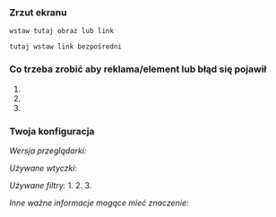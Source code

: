 <!--
Dziękujemy za zgłoszenie na rzecz Polskich Filtrów Adblock & uBlock
Przed podjęciem jakiegokolwiek działania koniecznie zapoznaj się z CONTRIBUTING.md
-->
### Zrzut ekranu
```
wstaw tutaj obraz lub link
```

`tutaj wstaw link bezpośredni`


### Co trzeba zrobić aby reklama/element lub błąd się pojawił
1. 
2. 
3. 


### Twoja konfiguracja
*Wersja przeglądarki:*

*Używane wtyczki:*

*Używane filtry:*
1. 
2. 
3. 

*Inne ważne informacje mogące mieć znaczenie:*

